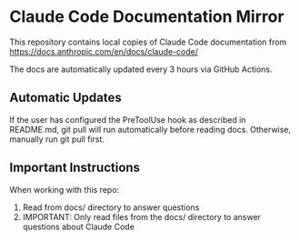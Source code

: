 # Claude Code Documentation Mirror

This repository contains local copies of Claude Code documentation from https://docs.anthropic.com/en/docs/claude-code/

The docs are automatically updated every 3 hours via GitHub Actions.

## Automatic Updates

If the user has configured the PreToolUse hook as described in README.md, git pull will run automatically before reading docs. Otherwise, manually run git pull first.

## Important Instructions

When working with this repo:
1. Read from docs/ directory to answer questions
2. IMPORTANT: Only read files from the docs/ directory to answer questions about Claude Code